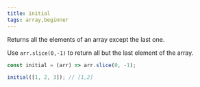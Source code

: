 ```yaml
---
title: initial
tags: array,beginner
---
```


Returns all the elements of an array except the last one.

Use `arr.slice(0,-1)` to return all but the last element of the array.

```js
const initial = (arr) => arr.slice(0, -1);
```

```js
initial([1, 2, 3]); // [1,2]
```
